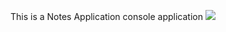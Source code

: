 This is a Notes Application console application
<a href="https://codeclimate.com/repos/56cc31ccf7ed2472a0005c67/feed"><img src="https://codeclimate.com/repos/56cc31ccf7ed2472a0005c67/badges/cbe3464a7e50dfb4a439/gpa.svg" /></a>
